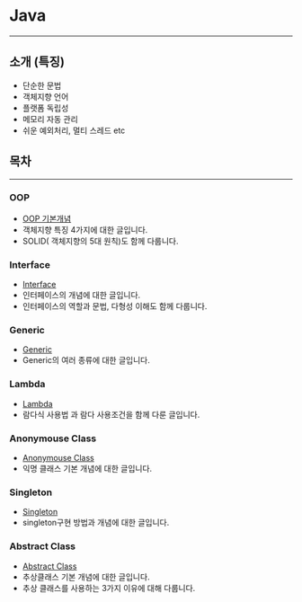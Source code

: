 # Java
--- 
## 소개 (특징) 
- 단순한 문법
- 객체지향 언어
- 플랫폼 독립성
- 메모리 자동 관리
- 쉬운 예외처리, 멀티 스레드 etc

## 목차 
---
### **OOP**
- [OOP 기본개념](https://github.com/tjrwns8024/Java/blob/master/01.%20OOP/OOP%20%EA%B8%B0%EB%B3%B8%EA%B0%9C%EB%85%90.md)
- 객체지향 특징 4가지에 대한 글입니다. 
- SOLID( 객체지향의 5대 원칙)도 함께 다룹니다. 

### **Interface**
- [Interface](https://github.com/tjrwns8024/Java/blob/master/02.%20Interface/Interface.md)
- 인터페이스의 개념에 대한 글입니다. 
- 인터페이스의 역할과 문법, 다형성 이해도 함께 다룹니다. 

### **Generic**
- [Generic](https://github.com/tjrwns8024/Java/blob/master/03.%20Generic/Generic.md)
- Generic의 여러 종류에 대한 글입니다. 

### **Lambda**
- [Lambda](https://github.com/tjrwns8024/Java/blob/master/04.%20Lambda/Lambda.md)
- 람다식 사용법 과 람다 사용조건을 함께 다룬 글입니다. 

### **Anonymouse Class**
- [Anonymouse Class](https://github.com/tjrwns8024/Java/blob/master/05.%20Anonymouse%20Class/%EC%9D%B5%EB%AA%85%ED%81%B4%EB%9E%98%EC%8A%A4.md)
- 익명 클래스 기본 개념에 대한 글입니다. 

### **Singleton**
- [Singleton](https://github.com/tjrwns8024/Java/blob/master/06.%20SingleTon/single%20ton.md)
- singleton구현 방법과 개념에 대한 글입니다. 

### **Abstract Class**
- [Abstract Class](https://github.com/tjrwns8024/Java/blob/master/07.%20Abstract%20Class/abstract%20class.md)
- 추상클래스 기본 개념에 대한 글입니다. 
- 추상 클래스를 사용하는 3가지 이유에 대해 다룹니다. 
